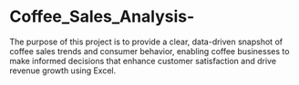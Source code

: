 # Coffee_Sales_Analysis-
The purpose of this project is to provide a clear, data-driven snapshot of coffee sales trends and consumer behavior, enabling coffee businesses to make informed decisions that enhance customer satisfaction and drive revenue growth using Excel.
